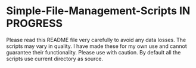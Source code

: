 # Simple-File-Management-Scripts IN PROGRESS
Please read this README file very carefully to avoid any data losses. The scripts may vary in quality. I have made these for my own use and cannot guarantee their functionality. Please use with caution. By default all the scripts use current directory as source.
